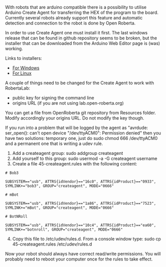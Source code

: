 With robots that are arduino compatible there is a possibility to utilise Arduino Create Agent for transferring the HEX of the program to the board. Currently several robots already support this feature and automatic detection and connection to the robot is done by Open Roberta.

In order to use Create Agent one must install it first. The last windows release that can be found in github repository seems to be broken, but the installer that can be downloaded from the Arduino Web Editor page is (was) working. 

Links to installers:

* [For Windows](https://github.com/OpenRoberta/arduino-create-agent/releases/download/v0.0.1/WindowsInstaller.zip)
* [For Linux](https://github.com/OpenRoberta/arduino-create-agent/releases/download/v0.0.1/LinuxInstaller.tar.gz)

A couple of things need to be changed for the Create Agent to work with RobertaLab:

* public key for signing the command line
* origins URL (if you are not using lab.open-roberta.org)

You can get a file from OpenRoberta git repository from Resources folder. Modify accordingly your origins URL. Do not modify the key though.

If you run into a problem that will be logged by the agent as "avrdude: ser_open(): can't open device "/dev/ttyACM0": Permission denied" then you have two solutions: temporary one, just do sudo chmod 666 /dev/ttyACM0 and a permanent one that is writing a udev rule. 

1. Add a createagent group:
sudo addgroup createagent
2. Add yourself to this group:
sudo usermod -a -G createagent username
3. Create a file 45-createagent.rules with the following content:

`# Bob3`

`SUBSYSTEM=="usb", ATTRS{idVendor}=="16c0", ATTRS{idProduct}=="0933", SYMLINK+="bob3", GROUP="createagent", MODE="0666"`

`# mBot`

`SUBSYSTEM=="usb", ATTRS{idVendor}=="1a86", ATTRS{idProduct}=="7523", SYMLINK+="mBot", GROUP="createagent", MODE="0666"`

`# BotNRoll`

`SUBSYSTEM=="usb", ATTRS{idVendor}=="10c4", ATTRS{idProduct}=="ea60", SYMLINK+="botnroll", GROUP="createagent", MODE="0666"`

4. Copy this file to /etc/udev/rules.d. From a console window type:
sudo cp 45-createagent.rules /etc/udev/rules.d

Now your robot should always have correct read/write permissions. You will probably need to reboot your computer once for the rules to take effect.